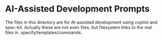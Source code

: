 # AI-Assisted Development Prompts

The files in this directory are for AI-assisted development using copilot and spec-kit. Actually these are not even files, but filesystem links to the real files in .specify/templates/commands.
